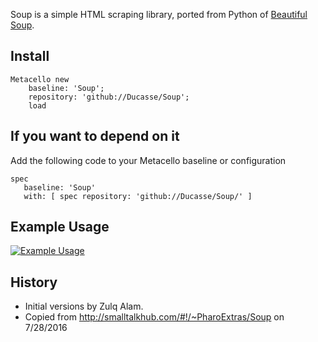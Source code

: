 Soup is a simple HTML scraping library, ported from Python of [Beautiful Soup](http://www.crummy.com/software/BeautifulSoup/).

## Install

```Smalltalk
Metacello new
	baseline: 'Soup';
	repository: 'github://Ducasse/Soup';
	load
 ```
## If you want to depend on it

Add the following code to your Metacello baseline or configuration

```
spec 
   baseline: 'Soup' 
   with: [ spec repository: 'github://Ducasse/Soup/' ]
```
## Example Usage
[![Example Usage](http://img.youtube.com/vi/y17pTysVddg/0.jpg)](http://www.youtube.com/watch?v=y17pTysVddg "Example Usage")

## History

- Initial versions by Zulq Alam.
- Copied from http://smalltalkhub.com/#!/~PharoExtras/Soup on 7/28/2016
